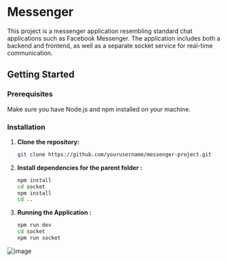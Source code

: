 # Messenger


This project is a messenger application resembling standard chat applications such as Facebook Messenger. The application includes both a backend and frontend, as well as a separate socket service for real-time communication.

## Getting Started

### Prerequisites

Make sure you have Node.js and npm installed on your machine.

### Installation

1. **Clone the repository:**

   ```bash
   git clone https://github.com/yourusername/messenger-project.git
2. **Install dependencies for the parent folder :**
   ```bash
   npm install
   cd socket
   npm install
   cd ..
3. **Running the Application :**
   ```bash
   npm run dev
   cd socket
   npm run socket
   
![image](https://github.com/user-attachments/assets/156342c6-7b1f-41b9-a99f-35053f61e54d)
